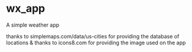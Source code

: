 # wx_app
A simple weather app

thanks to simplemaps.com/data/us-cities for providing the database of locations &
thanks to icons8.com for providing the image used on the app
